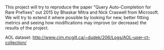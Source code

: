 This project will try to reproduce the paper "Query Auto-Completion for Rare Prefixes" out 2015 by Bhaskar Mitra and Nick Craswell from Microsoft. We will try to extend it where possible by looking for new, better fitting metrics and seeing how modifications may improve (or decrease) the results of the project.

AOL dataset:
http://www.cim.mcgill.ca/~dudek/206/Logs/AOL-user-ct-collection/
